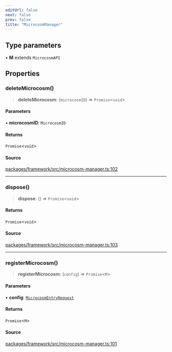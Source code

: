 ```yaml
---
editUrl: false
next: false
prev: false
title: "MicrocosmManager"
---
```


## Type parameters

• **M** extends `MicrocosmAPI`

## Properties

### deleteMicrocosm()

> **deleteMicrocosm**: (`microcosmID`) => `Promise`\<`void`\>

#### Parameters

• **microcosmID**: `MicrocosmID`

#### Returns

`Promise`\<`void`\>

#### Source

[packages/framework/src/microcosm-manager.ts:102](https://github.com/nodenogg-in/alpha-p2p/blob/b5a92ec368c11e5b1ed34a190813f3e3bd62fc80/packages/framework/src/microcosm-manager.ts#L102)

***

### dispose()

> **dispose**: () => `Promise`\<`void`\>

#### Returns

`Promise`\<`void`\>

#### Source

[packages/framework/src/microcosm-manager.ts:103](https://github.com/nodenogg-in/alpha-p2p/blob/b5a92ec368c11e5b1ed34a190813f3e3bd62fc80/packages/framework/src/microcosm-manager.ts#L103)

***

### registerMicrocosm()

> **registerMicrocosm**: (`config`) => `Promise`\<`M`\>

#### Parameters

• **config**: [`MicrocosmEntryRequest`](../type-aliases/MicrocosmEntryRequest.md)

#### Returns

`Promise`\<`M`\>

#### Source

[packages/framework/src/microcosm-manager.ts:101](https://github.com/nodenogg-in/alpha-p2p/blob/b5a92ec368c11e5b1ed34a190813f3e3bd62fc80/packages/framework/src/microcosm-manager.ts#L101)
